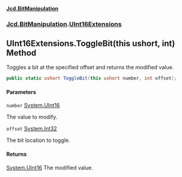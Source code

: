 #### [Jcd.BitManipulation](index 'index')

### [Jcd.BitManipulation](Jcd.BitManipulation 'Jcd.BitManipulation').[UInt16Extensions](Jcd.BitManipulation.UInt16Extensions 'Jcd.BitManipulation.UInt16Extensions')

## UInt16Extensions.ToggleBit(this ushort, int) Method

Toggles a bit at the specified offset and returns the modified value.

```csharp
public static ushort ToggleBit(this ushort number, int offset);
```

#### Parameters

<a name='Jcd.BitManipulation.UInt16Extensions.ToggleBit(thisushort,int).number'></a>

`number` [System.UInt16](https://docs.microsoft.com/en-us/dotnet/api/System.UInt16 'System.UInt16')

The value to modify.

<a name='Jcd.BitManipulation.UInt16Extensions.ToggleBit(thisushort,int).offset'></a>

`offset` [System.Int32](https://docs.microsoft.com/en-us/dotnet/api/System.Int32 'System.Int32')

The bit location to toggle.

#### Returns

[System.UInt16](https://docs.microsoft.com/en-us/dotnet/api/System.UInt16 'System.UInt16')
The modified value.